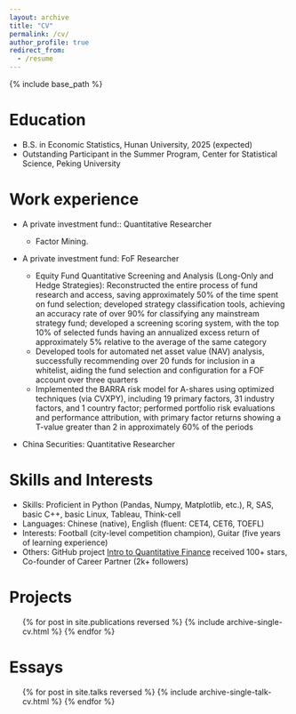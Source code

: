 ```yaml
---
layout: archive
title: "CV"
permalink: /cv/
author_profile: true
redirect_from:
  - /resume
---
```


{% include base_path %}

Education
======

* B.S. in Economic Statistics, Hunan University, 2025 (expected)
* Outstanding Participant in the Summer Program, Center for Statistical Science, Peking University

Work experience
======
* A private investment fund:: Quantitative Researcher
  * Factor Mining.

* A private investment fund: FoF Researcher
  * Equity Fund Quantitative Screening and Analysis (Long-Only and Hedge Strategies): Reconstructed the entire process of fund research and access, saving approximately 50% of the time spent on fund selection; developed strategy classification tools, achieving an accuracy rate of over 90% for classifying any mainstream strategy fund; developed a screening scoring system, with the top 10% of selected funds having an annualized excess return of approximately 5% relative to the average of the same category 
  * Developed tools for automated net asset value (NAV) analysis, successfully recommending over 20 funds for inclusion in a whitelist, aiding the fund selection and configuration for a FOF account over three quarters 
  * Implemented the BARRA risk model for A-shares using optimized techniques (via CVXPY), including 19 primary factors, 31 industry factors, and 1 country factor; performed portfolio risk evaluations and performance attribution, with primary factor returns showing a T-value greater than 2 in approximately 60% of the periods

* China Securities: Quantitative Researcher
<!--
  * Developed an automated factor mining API that evaluates factor performance metrics such as information coefficient (IC), information ratio (IR), and turnover rate. The API also generates risk indicators like the Sharpe ratio and maximum drawdown ratio, facilitating in-depth research on volume-price factors 
  * Conducted literature and research report reviews to produce quantitative reports; evaluated CAPM-Beta in the Chinese market, executed single-factor tests on valuation factors through regression analysis, IC value computation, and stratified backtesting; analyzed the efficacy of factors across different industries, time periods, and market capitalization intervals
-->
Skills and Interests
======
* Skills: Proficient in Python (Pandas, Numpy, Matplotlib, etc.), R, SAS, basic C++, basic Linux, Tableau, Think-cell
* Languages: Chinese (native), English (fluent: CET4, CET6, TOEFL)
* Interests: Football (city-level competition champion), Guitar (five years of learning experience)
* Others: GitHub project [Intro to Quantitative Finance](https://github.com/Barca0412/Introduction-to-Quantitative-Finance) received 100+ stars, Co-founder of Career Partner (2k+ followers)

Projects
======
  <ul>{% for post in site.publications reversed %}
    {% include archive-single-cv.html %}
  {% endfor %}</ul>
  
Essays
======
  <ul>{% for post in site.talks reversed %}
    {% include archive-single-talk-cv.html  %}
  {% endfor %}</ul>



<!--
Teaching
======
  <ul>{% for post in site.teaching reversed %}
    {% include archive-single-cv.html %}
  {% endfor %}</ul>
  
Service and leadership
======
* Currently signed in to 43 different slack teams
-->
